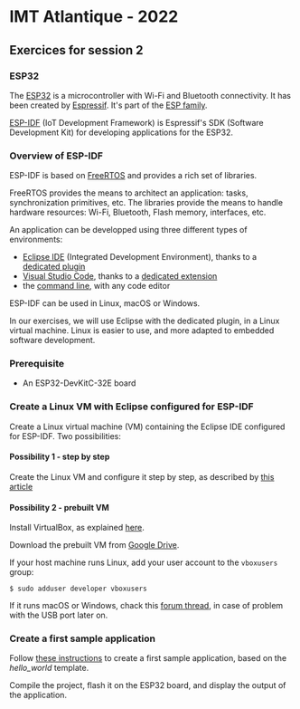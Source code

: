 # IMT Atlantique - 2022

## Exercices for session 2

### ESP32

The [ESP32](https://www.espressif.com/en/products/socs/esp32) is a microcontroller with Wi-Fi and Bluetooth connectivity. It has been created by [Espressif](https://www.espressif.com/en). It's part of the [ESP family](https://pascalbod.github.io/iot-en-presentation/connectedDevice.html#/4/38).

[ESP-IDF](https://www.espressif.com/en/products/sdks/esp-idf) (IoT Development Framework) is Espressif's SDK (Software Development Kit) for developing applications for the ESP32.

### Overview of ESP-IDF

ESP-IDF is based on [FreeRTOS](https://www.freertos.org/) and provides a rich set of libraries.

FreeRTOS provides the means to architect an application: tasks, synchronization primitives, etc. The libraries provide the means to handle hardware resources: Wi-Fi, Bluetooth, Flash memory, interfaces, etc.

An application can be developped using three different types of environments:

* [Eclipse IDE](https://www.eclipse.org/ide/) (Integrated Development Environment), thanks to a [dedicated plugin](https://github.com/espressif/idf-eclipse-plugin/blob/master/README.md)
* [Visual Studio Code](https://code.visualstudio.com/), thanks to a [dedicated extension](https://marketplace.visualstudio.com/items?itemName=espressif.esp-idf-extension)
* the [command line](https://docs.espressif.com/projects/esp-idf/en/latest/esp32/get-started/linux-macos-setup.html), with any code editor

ESP-IDF can be used in Linux, macOS or Windows.

In our exercises, we will use Eclipse with the dedicated plugin, in a Linux virtual machine. Linux is easier to use, and more adapted to embedded software development.

### Prerequisite

* An ESP32-DevKitC-32E board

### Create a Linux VM with Eclipse configured for ESP-IDF

Create a Linux virtual machine (VM) containing the Eclipse IDE configured for ESP-IDF. Two possibilities:

#### Possibility 1 - step by step

Create the Linux VM and configure it step by step, as described by [this article](https://github.com/PascalBod/lm-esp32-eclipse)

#### Possibility 2 - prebuilt VM

Install VirtualBox, as explained [here](https://github.com/PascalBod/lm-vm#virtualbox-installation).

Download the prebuilt VM from [Google Drive](https://drive.google.com/file/d/1fywW3ImaU_9D1ZQVogXougMhSMqiRUao/view?usp=sharing).

If your host machine runs Linux, add your user account to the `vboxusers` group:

```shell
$ sudo adduser developer vboxusers
```

If it runs macOS or Windows, chack this [forum thread](https://forums.virtualbox.org/viewtopic.php?f=35&t=82639), in case of problem with the USB port later on.

### Create a first sample application

Follow [these instructions](https://github.com/PascalBod/lm-esp32-eclipse#sample-application) to create a first sample application, based on the *hello_world* template.

Compile the project, flash it on the ESP32 board, and display the output of the application.